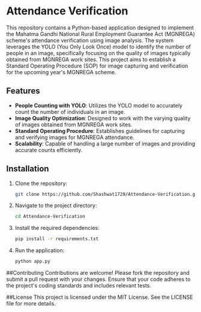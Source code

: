 # Attendance Verification

This repository contains a Python-based application designed to implement the Mahatma Gandhi National Rural Employment Guarantee Act (MGNREGA) scheme's attendance verification using image analysis. The system leverages the YOLO (You Only Look Once) model to identify the number of people in an image, specifically focusing on the quality of images typically obtained from MGNREGA work sites. This project aims to establish a Standard Operating Procedure (SOP) for image capturing and verification for the upcoming year's MGNREGA scheme.

## Features

- **People Counting with YOLO**: Utilizes the YOLO model to accurately count the number of individuals in an image.
- **Image Quality Optimization**: Designed to work with the varying quality of images obtained from MGNREGA work sites.
- **Standard Operating Procedure**: Establishes guidelines for capturing and verifying images for MGNREGA attendance.
- **Scalability**: Capable of handling a large number of images and providing accurate counts efficiently.

## Installation

1. Clone the repository:
   ```bash
   git clone https://github.com/Shashwat1729/Attendance-Verification.git

2. Navigate to the project directory:
    ```bash
    cd Attendance-Verification

3. Install the required dependencies:
    ```bash
    pip install -r requirements.txt

4. Run the application:
    ```bash
    python app.py

##Contributing
Contributions are welcome! Please fork the repository and submit a pull request with your changes. Ensure that your code adheres to the project's coding standards and includes relevant tests.

##License
This project is licensed under the MIT License. See the LICENSE file for more details.
